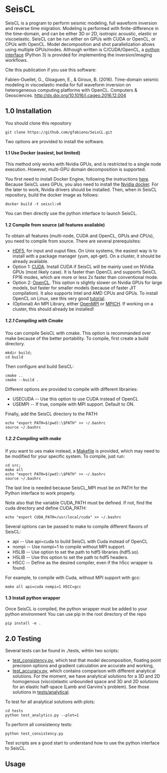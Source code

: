 # SeisCL

SeisCL is a program to perform seismic modeling, full waveform inversion and reverse time migration.
Modeling is performed with finite-difference in the time-domain, and can be either 3D or 2D,
isotropic acoustic, elastic or viscoelastic.
SeisCL can be run either on GPUs with CUDA or OpenCL, or CPUs with OpenCL.
Model decomposition and shot parallelization allows using multiple GPUs/nodes.
Although written is C/CUDA/OpenCL, a [python interface](SeisCL/SeisCL.py) (Python 3)
is provided for implementing the inversion/imaging workflows.

Cite this publication if you use this software:

Fabien-Ouellet, G., Gloaguen, E., & Giroux, B. (2016). Time-domain seismic modeling in
viscoelastic media for full waveform inversion on heterogeneous computing platforms with
OpenCL. Computers & Geosciences. <http://dx.doi.org/10.1016/j.cageo.2016.12.004>

## 1.0 Installation

You should clone this repository

    git clone https://github.com/gfabieno/SeisCL.git

Two options are provided to install the software.

#### 1.1 Use Docker (easiest, but limited)

This method only works with Nvidia GPUs, and is restricted to a single node execution.
However, multi-GPU domain decomposition is supported.

You first need to install Docker Engine, following the instructions [here](https://docs.docker.com/install/).
Because SeisCL uses GPUs, you also need to install the [Nvidia docker](https://github.com/NVIDIA/nvidia-docker).
For the later to work, Nvidia drivers should be installed.
Then, when in SeisCL repository, build the docker image as follows:

    docker build -t seiscl:v0

You can then directly use the python interface to launch SeisCL.

#### 1.2 Compile from source (all features available)

To obtain all features (multi-node, CUDA and OpenCL, GPUs and CPUs), you need to compile from source.
There are several prerequisites:
*   [HDF5](https://www.hdfgroup.org/about-us/), for input and ouput files. On Unix systems,
the easiest way is to install with a package manager (yum, apt-get). On a cluster, it should be already available.
*  Option 1: [CUDA](https://developer.nvidia.com/cuda-toolkit). Install CUDA if SeisCL will
be mainly used on NVidia GPUs (most likely case). It is faster than OpenCL and supports
SeisCL FP16 modes, which are more or less 2x faster than conventional mode.
*  Option 2: [OpenCL](https://www.khronos.org/opencl/). This option is slightly slower on
Nvidia GPUs for large models, but faster for smaller models (because of faster JIT compilation).
It also supports Intel and AMD CPUs and GPUs. To install OpenCL on Linux, see this very good [tutorial](
https://wiki.tiker.net/OpenCLHowTo).
*  (Optional) An MPI Library, either [OpenMPI](https://www.open-mpi.org)
or [MPICH](https://www.mpich.org). If working on a cluster, this should already be installed!

##### 1.2.1 Compiling with Cmake

You can compile SeisCL with cmake. This option is recommanded over make because 
of the better portability. To compile, first create a build directory.

    mkdir build;
    cd build

Then configure and build SeisCL:

    cmake ..
    cmake --build .

Different options are provided to compile with different librairies:
* USECUDA -- Use this option to use CUDA instead of OpenCL
* USEMPI  -- If true, compile with MPI support. Default to ON.

Finally, add the SeisCL directory to the PATH:

    echo "export PATH=$(pwd):\$PATH" >> ~/.bashrc
    source ~/.bashrc

##### 1.2.2 Compiling with make

If you want to ues make instead, a [Makefile](src/Makefile) is provided, which 
may need to be modified for your specific system.
To compile, just run:

    cd src;
    make all
    echo "export PATH=$(pwd):\$PATH" >> ~/.bashrc
    source ~/.bashrc

The last line is needed because SeisCL_MPI must be on PATH for the Python interface
to work properly.

Note also that the variable CUDA_PATH must be defined. If not, find the cuda 
directory and define CUDA_PATH:

    echo "export CUDA_PATH=/usr/local/cuda" >> ~/.bashrc    

Several options can be passed to make to compile different flavors of SeisCL:
* api -- Use api=cuda to build SeisCL with Cuda instead of OpenCL
* nompi -- Use nompi=1 to compile without MPI support.
* H5LIB -- Use option to set the path to hdf5 libraries (hdf5.so).
* H5LIB -- Use this option to set the path to hdf5 headers.
* H5CC -- Define as the desired compiler, even if the h5cc wrapper is found.

For example, to compile with Cuda, without MPI support with gcc:

    make all api=cuda nompi=1 H5CC=gcc

#### 1.3 Install python wrapper
Once SeisCL is compiled, the python wrapper must be added to your python 
environment You can use pip in the root directory of the repo

    pip install -e .

## 2.0 Testing

Several tests can be found in ./tests, wihtin two scripts:
* [test_consistency.py](tests/test_consistency.py), which test that model decomposition,
floating point precision options and gradient calculation are accurate and working,
* [test_accuracy.py](tests/test_accuracy.py), which contains comparison with different analytical solutions. For the
moment, we have analytical solutions for a 3D and 2D homogenous (visco)elastic unbounded space
and 3D and 2D solutions for an elastic half-space (Lamb and Garvins's problem). See those
solutions in [tests/analytical](tests/analytical).

To test for all analytical solutions with plots:

    cd tests
    python test_analytics.py --plot=1

To perform all consistency tests:

    python test_consistency.py

Test scripts are a good start to understand how to use the python interface to SeisCL.

## Usage








